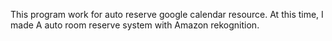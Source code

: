 This program work for auto reserve google calendar resource.
At this time, I made A auto room reserve system with Amazon rekognition.
